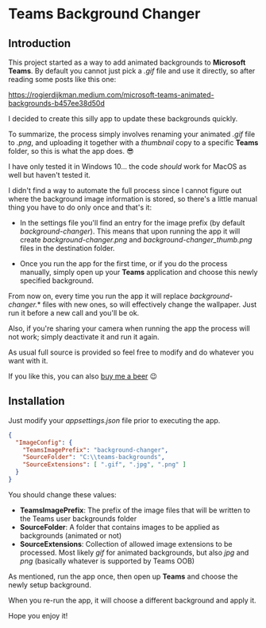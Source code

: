 ﻿# Teams Background Changer

## Introduction
This project started as a way to add animated backgrounds to **Microsoft Teams**. By default you cannot just pick a *.gif* file and use it directly, so after reading some posts like this one:

https://rogierdijkman.medium.com/microsoft-teams-animated-backgrounds-b457ee38d50d

I decided to create this silly app to update these backgrounds quickly.

To summarize, the process simply involves renaming your animated *.gif* file to *.png*, and uploading it together with a *thumbnail* copy to a specific **Teams** folder, so this is what the app does. 😎

I have only tested it in Windows 10... the code *should* work for MacOS as well but haven't tested it.

I didn't find a way to automate the full process since I cannot figure out where the background image information is stored, so there's a little manual thing you have to do only once and that's it:

- In the settings file you'll find an entry for the image prefix (by default *background-changer*). This means that upon running the app it will create *background-changer.png* and *background-changer_thumb.png* files in the destination folder.

- Once you run the app for the first time, or if you do the process manually, simply open up your **Teams** application and choose this newly specified background.

From now on, every time you run the app it will replace *background-changer.** files with new ones, so will effectively change the wallpaper. Just run it before a new call and you'll be ok.

Also, if you're sharing your camera when running the app the process will not work; simply deactivate it and run it again.

As usual full source is provided so feel free to modify and do whatever you want with it.

If you like this, you can also [buy me a beer](https://www.paypal.me/gamosoft) 😉

## Installation
Just modify your *appsettings.json* file prior to executing the app.

```json
{
  "ImageConfig": {
    "TeamsImagePrefix": "background-changer",
    "SourceFolder": "C:\\teams-backgrounds",
    "SourceExtensions": [ ".gif", ".jpg", ".png" ]
  }
}
```

You should change these values:

- **TeamsImagePrefix**: The prefix of the image files that will be written to the Teams user backgrounds folder
- **SourceFolder**: A folder that contains images to be applied as backgrounds (animated or not)
- **SourceExtensions**: Collection of allowed image extensions to be processed. Most likely *gif* for animated backgrounds, but also *jpg* and *png* (basically whatever is supported by Teams OOB)

As mentioned, run the app once, then open up **Teams** and choose the newly setup background.

When you re-run the app, it will choose a different background and apply it.

Hope you enjoy it!
